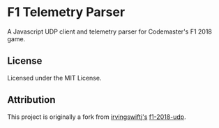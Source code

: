 # F1 Telemetry Parser

A Javascript UDP client and telemetry parser for Codemaster's F1 2018 game.

## License

Licensed under the MIT License.

## Attribution

This project is originally a fork from [irvingswiftj's](https://github.com/irvingswiftj) [f1-2018-udp](https://github.com/irvingswiftj/f1-2018-udp).
